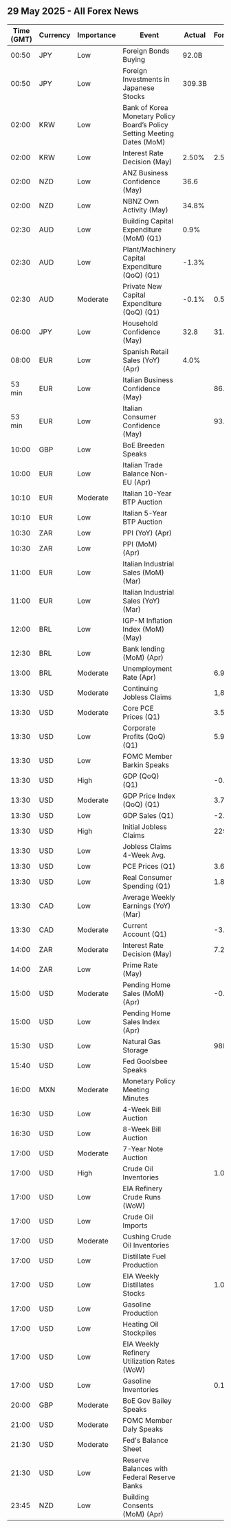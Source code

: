 ## 29 May 2025 - All Forex News

| Time (GMT) | Currency | Importance | Event | Actual | Forecast | Previous |
|------|----------|------------|-------|--------|----------|----------|
| 00:50 | JPY | Low | Foreign Bonds Buying | 92.0B |  | 2,833.9B |
| 00:50 | JPY | Low | Foreign Investments in Japanese Stocks | 309.3B |  | 715.3B |
| 02:00 | KRW | Low | Bank of Korea Monetary Policy Board’s Policy Setting Meeting Dates (MoM) |  |  |  |
| 02:00 | KRW | Low | Interest Rate Decision (May) | 2.50% | 2.50% | 2.75% |
| 02:00 | NZD | Low | ANZ Business Confidence (May) | 36.6 |  | 49.3 |
| 02:00 | NZD | Low | NBNZ Own Activity (May) | 34.8% |  | 47.7% |
| 02:30 | AUD | Low | Building Capital Expenditure (MoM) (Q1) | 0.9% |  | 0.2% |
| 02:30 | AUD | Low | Plant/Machinery Capital Expenditure (QoQ) (Q1) | -1.3% |  | -0.6% |
| 02:30 | AUD | Moderate | Private New Capital Expenditure (QoQ) (Q1) | -0.1% | 0.5% | 0.2% |
| 06:00 | JPY | Low | Household Confidence (May) | 32.8 | 31.8 | 31.2 |
| 08:00 | EUR | Low | Spanish Retail Sales (YoY) (Apr) | 4.0% |  | 3.8% |
| 53 min | EUR | Low | Italian Business Confidence (May) |  | 86.2 | 85.7 |
| 53 min | EUR | Low | Italian Consumer Confidence (May) |  | 93.0 | 92.7 |
| 10:00 | GBP | Low | BoE Breeden Speaks |  |  |  |
| 10:00 | EUR | Low | Italian Trade Balance Non-EU (Apr) |  |  | 5.96B |
| 10:10 | EUR | Moderate | Italian 10-Year BTP Auction |  |  | 3.62% |
| 10:10 | EUR | Low | Italian 5-Year BTP Auction |  |  | 2.74% |
| 10:30 | ZAR | Low | PPI (YoY) (Apr) |  |  | 0.5% |
| 10:30 | ZAR | Low | PPI (MoM) (Apr) |  |  | 0.6% |
| 11:00 | EUR | Low | Italian Industrial Sales (MoM) (Mar) |  |  | -0.40% |
| 11:00 | EUR | Low | Italian Industrial Sales (YoY) (Mar) |  |  | -1.50% |
| 12:00 | BRL | Low | IGP-M Inflation Index (MoM) (May) |  |  | -0.34% |
| 12:30 | BRL | Low | Bank lending (MoM) (Apr) |  |  | 0.6% |
| 13:00 | BRL | Moderate | Unemployment Rate (Apr) |  | 6.9% | 7.0% |
| 13:30 | USD | Moderate | Continuing Jobless Claims |  | 1,890K | 1,903K |
| 13:30 | USD | Moderate | Core PCE Prices (Q1) |  | 3.50% | 2.60% |
| 13:30 | USD | Low | Corporate Profits (QoQ) (Q1) |  | 5.9% | -0.4% |
| 13:30 | USD | Low | FOMC Member Barkin Speaks |  |  |  |
| 13:30 | USD | High | GDP (QoQ) (Q1) |  | -0.3% | 2.4% |
| 13:30 | USD | Moderate | GDP Price Index (QoQ) (Q1) |  | 3.7% | 2.3% |
| 13:30 | USD | Low | GDP Sales (Q1) |  | -2.5% | 3.3% |
| 13:30 | USD | High | Initial Jobless Claims |  | 229K | 227K |
| 13:30 | USD | Low | Jobless Claims 4-Week Avg. |  |  | 231.50K |
| 13:30 | USD | Low | PCE Prices (Q1) |  | 3.6% | 2.4% |
| 13:30 | USD | Low | Real Consumer Spending (Q1) |  | 1.8% | 4.0% |
| 13:30 | CAD | Low | Average Weekly Earnings (YoY) (Mar) |  |  | 5.40% |
| 13:30 | CAD | Moderate | Current Account (Q1) |  | -3.4B | -5.0B |
| 14:00 | ZAR | Moderate | Interest Rate Decision (May) |  | 7.25% | 7.50% |
| 14:00 | ZAR | Low | Prime Rate (May) |  |  | 11.00% |
| 15:00 | USD | Moderate | Pending Home Sales (MoM) (Apr) |  | -0.9% | 6.1% |
| 15:00 | USD | Low | Pending Home Sales Index (Apr) |  |  | 76.5 |
| 15:30 | USD | Low | Natural Gas Storage |  | 98B | 120B |
| 15:40 | USD | Low | Fed Goolsbee Speaks |  |  |  |
| 16:00 | MXN | Moderate | Monetary Policy Meeting Minutes |  |  |  |
| 16:30 | USD | Low | 4-Week Bill Auction |  |  | 4.220% |
| 16:30 | USD | Low | 8-Week Bill Auction |  |  | 4.235% |
| 17:00 | USD | Moderate | 7-Year Note Auction |  |  | 4.123% |
| 17:00 | USD | High | Crude Oil Inventories |  | 1.000M | 1.328M |
| 17:00 | USD | Low | EIA Refinery Crude Runs (WoW) |  |  | 0.089M |
| 17:00 | USD | Low | Crude Oil Imports |  |  | 0.110M |
| 17:00 | USD | Moderate | Cushing Crude Oil Inventories |  |  | -0.457M |
| 17:00 | USD | Low | Distillate Fuel Production |  |  | 0.131M |
| 17:00 | USD | Low | EIA Weekly Distillates Stocks |  | 1.000M | 0.579M |
| 17:00 | USD | Low | Gasoline Production |  |  | 0.178M |
| 17:00 | USD | Low | Heating Oil Stockpiles |  |  | -0.348M |
| 17:00 | USD | Low | EIA Weekly Refinery Utilization Rates (WoW) |  |  | 0.5% |
| 17:00 | USD | Low | Gasoline Inventories |  | 0.100M | 0.816M |
| 20:00 | GBP | Moderate | BoE Gov Bailey Speaks |  |  |  |
| 21:00 | USD | Moderate | FOMC Member Daly Speaks |  |  |  |
| 21:30 | USD | Moderate | Fed's Balance Sheet |  |  | 6,689B |
| 21:30 | USD | Low | Reserve Balances with Federal Reserve Banks |  |  | 3.284T |
| 23:45 | NZD | Low | Building Consents (MoM) (Apr) |  |  | 9.6% |
